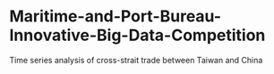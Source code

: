 # Maritime-and-Port-Bureau-Innovative-Big-Data-Competition
Time series analysis of cross-strait trade between Taiwan and China
